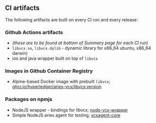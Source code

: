 
## CI artifacts
The following artifacts are built on every CI run and every release:

### Github Actions artifacts
- *(these are to be found at bottom of Summary page for each CI run)*
- `libvcx.so`, `libvcx.dylib` - dynamic library for x86_64 ubuntu, x86_64 darwin)
- ios and java wrapper built on top of `libvcx`

### Images in Github Container Registry
- Alpine-based Docker image with prebuilt `libvcx`; [ghcr.io/hyperledger/aries-vcx/libvcx:version](https://github.com/orgs/hyperledger/packages?repo_name=aries-vcx)

### Packages on npmjs
- NodeJS wrapper - bindings for libvcx; [node-vcx-wrapper](https://www.npmjs.com/package/@hyperledger/node-vcx-wrapper)
- Simple NodeJS aries agent for testing; [vcxagent-core](https://www.npmjs.com/package/@hyperledger/vcxagent-core)
